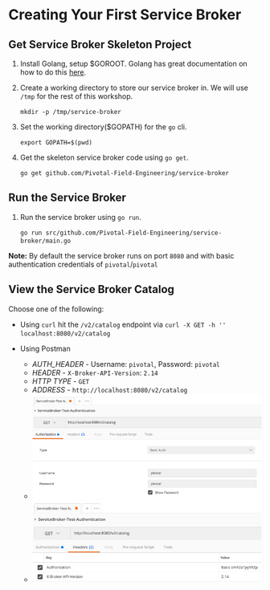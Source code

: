 # Creating Your First Service Broker

## Get Service Broker Skeleton Project

1. Install Golang, setup $GOROOT. Golang has great documentation on how to do this [here](https://golang.org/doc/install).

1. Create a working directory to store our service broker in. We will use `/tmp` for the rest of this workshop.

    ``` 
    mkdir -p /tmp/service-broker
    ```

1. Set the working directory($GOPATH) for the `go` cli.

    ```
    export GOPATH=$(pwd)
    ```

1. Get the skeleton service broker code using `go get`.

    ```
    go get github.com/Pivotal-Field-Engineering/service-broker
    ```

## Run the Service Broker

1. Run the service broker using `go run`.

    ```
    go run src/github.com/Pivotal-Field-Engineering/service-broker/main.go
    ```

**Note:** By default the service broker runs on port `8080` and with basic authentication credentials of `pivotal`/`pivotal`

## View the Service Broker Catalog

Choose one of the following:

- Using `curl` hit the `/v2/catalog` endpoint via `curl -X GET -h '' localhost:8080/v2/catalog`

- Using Postman
    - *AUTH_HEADER* - Username: `pivotal`, Password: `pivotal`
    - *HEADER* - `X-Broker-API-Version`: `2.14`
    - *HTTP TYPE* - `GET`
    - *ADDRESS* - `http://localhost:8080/v2/catalog`
    - ![catalog1](postman_catalog1.png)
    - ![catalog2](postman_catalog2.png)


